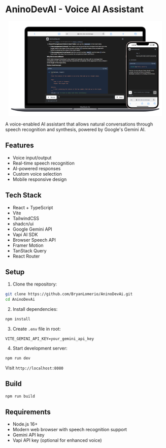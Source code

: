 # AninoDevAI - Voice AI Assistant
<div align="center">
  <img src="public/devai.png" alt="AninoDevAI Logo" width="auto" height="300"/>
</div>

A voice-enabled AI assistant that allows natural conversations through speech recognition and synthesis, powered by Google's Gemini AI.

## Features
- Voice input/output
- Real-time speech recognition
- AI-powered responses
- Custom voice selection
- Mobile responsive design

## Tech Stack
- React + TypeScript
- Vite
- TailwindCSS
- shadcn/ui
- Google Gemini API
- Vapi AI SDK
- Browser Speech API
- Framer Motion
- TanStack Query
- React Router

## Setup

1. Clone the repository:
```bash
git clone https://github.com/BryanLomerio/AninoDevAi.git
cd AninoDevAi
```

2. Install dependencies:
```bash
npm install
```

3. Create `.env` file in root:
```env
VITE_GEMINI_API_KEY=your_gemini_api_key
```

4. Start development server:
```bash
npm run dev
```

Visit `http://localhost:8080`

## Build

```bash
npm run build
```

## Requirements
- Node.js 16+
- Modern web browser with speech recognition support
- Gemini API key
- Vapi API key (optional for enhanced voice)
